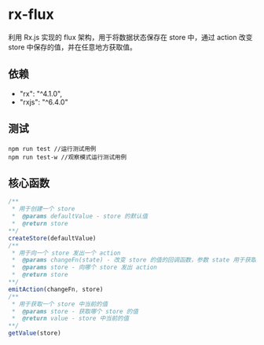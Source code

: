 # rx-flux
利用 Rx.js 实现的 flux 架构，用于将数据状态保存在 store 中，通过 action 改变 store 中保存的值，并在任意地方获取值。
## 依赖
- "rx": "^4.1.0",
- "rxjs": "^6.4.0"
## 测试
```
npm run test //运行测试用例
npm run test-w //观察模式运行测试用例
```
## 核心函数
```javascript
/**
 * 用于创建一个 store
 *  @params defaultValue - store 的默认值
 *  @return store
**/
createStore(defaultValue) 
/**
 * 用于向一个 store 发出一个 action
 *  @params changeFn(state) - 改变 store 的值的回调函数，参数 state 用于获取当前 store 中的值。
 *  @params store - 向哪个 store 发出 action
 *  @return store
**/
emitAction(changeFn, store)
/**
 * 用于获取一个 store 中当前的值
 *  @params store - 获取哪个 store 的值
 *  @return value - store 中当前的值
**/
getValue(store)
```
